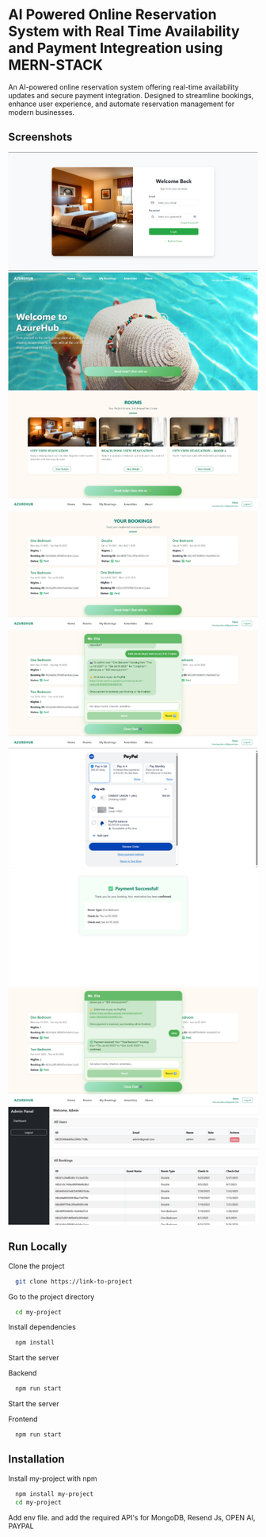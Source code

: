 
# AI Powered Online Reservation System with Real Time Availability and Payment Integreation using MERN-STACK

An AI-powered online reservation system offering real-time availability updates and secure payment integration. Designed to streamline bookings, enhance user experience, and automate reservation management for modern businesses.





## Screenshots

![App Screenshot](./screenshots/1.png)
![App Screenshot](./screenshots/2.png)
![App Screenshot](./screenshots/3.png)
![App Screenshot](./screenshots/4.png)
![App Screenshot](./screenshots/5.png)
![App Screenshot](./screenshots/6.png)
![App Screenshot](./screenshots/7.png)
![App Screenshot](./screenshots/8.png)
![App Screenshot](./screenshots/9.png)


## Run Locally

Clone the project

```bash
  git clone https://link-to-project
```

Go to the project directory

```bash
  cd my-project
```

Install dependencies

```bash
  npm install
```

Start the server

Backend
```bash
  npm run start
```

Start the server

Frontend
```bash
  npm run start
```


## Installation

Install my-project with npm

```bash
  npm install my-project
  cd my-project
```
Add env file. and  add the required API's for MongoDB, Resend Js, OPEN AI, PAYPAL
